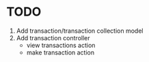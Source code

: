 # TODO

1. Add transaction/transaction collection model
1. Add transaction controller
    * view transactions action
    * make transaction action